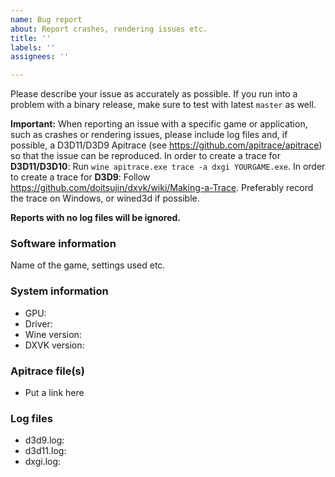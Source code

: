 ```yaml
---
name: Bug report
about: Report crashes, rendering issues etc.
title: ''
labels: ''
assignees: ''

---
```


Please describe your issue as accurately as possible. If you run into a problem with a binary release, make sure to test with latest `master` as well.

**Important:** When reporting an issue with a specific game or application, such as crashes or rendering issues, please include log files and, if possible, a D3D11/D3D9 Apitrace (see https://github.com/apitrace/apitrace) so that the issue can be reproduced.
In order to create a trace for **D3D11/D3D10**: Run `wine apitrace.exe trace -a dxgi YOURGAME.exe`.
In order to create a trace for **D3D9**: Follow https://github.com/doitsujin/dxvk/wiki/Making-a-Trace.
Preferably record the trace on Windows, or wined3d if possible.

**Reports with no log files will be ignored.**

### Software information
Name of the game, settings used etc.

### System information
- GPU:
- Driver:
- Wine version: 
- DXVK version: 

### Apitrace file(s)
- Put a link here

### Log files
- d3d9.log:
- d3d11.log:
- dxgi.log:
